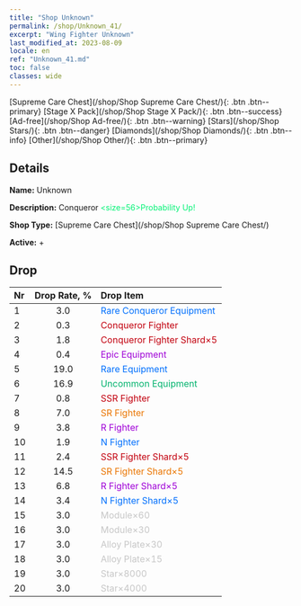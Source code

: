 ```yaml
---
title: "Shop Unknown"
permalink: /shop/Unknown_41/
excerpt: "Wing Fighter Unknown"
last_modified_at: 2023-08-09
locale: en
ref: "Unknown_41.md"
toc: false
classes: wide
---
```



  [Supreme Care Chest](/shop/Shop Supreme Care Chest/){: .btn .btn--primary}   [Stage X Pack](/shop/Shop Stage X Pack/){: .btn .btn--success}   [Ad-free](/shop/Shop Ad-free/){: .btn .btn--warning}   [Stars](/shop/Shop Stars/){: .btn .btn--danger}   [Diamonds](/shop/Shop Diamonds/){: .btn .btn--info}   [Other](/shop/Shop Other/){: .btn .btn--primary} 

## Details

 **Name:** Unknown 

 **Description:** Conqueror <span style="color: #00f375"><size=56>Probability Up!</size></span><br/><span style="color: #000000;"></span>

 **Shop Type:** [Supreme Care Chest](/shop/Shop Supreme Care Chest/)

 **Active:** + 



## Drop

  |  Nr | Drop Rate, %  |    Drop Item     |
  |:----|:-------------:|:-----------------|
  | 1 | 3.0 | <span style="color: #006ffd">Rare Conqueror Equipment</span><br/><span style="color: #000000;"></span> | 
  | 2 | 0.3 | <span style="color: #c2000e">Conqueror Fighter</span><br/><span style="color: #000000;"></span> | 
  | 3 | 1.8 | <span style="color: #c2000e">Conqueror Fighter Shard×5</span><br/><span style="color: #000000;"></span> | 
  | 4 | 0.4 | <span style="color: #9f00d7">Epic Equipment</span><br/><span style="color: #000000;"></span> | 
  | 5 | 19.0 | <span style="color: #006ffd">Rare Equipment</span><br/><span style="color: #000000;"></span> | 
  | 6 | 16.9 | <span style="color: #00b36d">Uncommon Equipment</span><br/><span style="color: #000000;"></span> | 
  | 7 | 0.8 | <span style="color: #c2000e">SSR Fighter</span><br/><span style="color: #000000;"></span> | 
  | 8 | 7.0 | <span style="color: #ea7500">SR Fighter</span><br/><span style="color: #000000;"></span> | 
  | 9 | 3.8 | <span style="color: #9f00d7">R Fighter</span><br/><span style="color: #000000;"></span> | 
  | 10 | 1.9 | <span style="color: #006ffd">N Fighter</span><br/><span style="color: #000000;"></span> | 
  | 11 | 2.4 | <span style="color: #c2000e">SSR Fighter Shard×5</span><br/><span style="color: #000000;"></span> | 
  | 12 | 14.5 | <span style="color: #ea7500">SR Fighter Shard×5</span><br/><span style="color: #000000;"></span> | 
  | 13 | 6.8 | <span style="color: #9f00d7">R Fighter Shard×5</span><br/><span style="color: #000000;"></span> | 
  | 14 | 3.4 | <span style="color: #006ffd">N Fighter Shard×5</span><br/><span style="color: #000000;"></span> | 
  | 15 | 3.0 | <span style="color: #c7c7c7">Module×60</span><br/><span style="color: #000000;"></span> | 
  | 16 | 3.0 | <span style="color: #c7c7c7">Module×30</span><br/><span style="color: #000000;"></span> | 
  | 17 | 3.0 | <span style="color: #c7c7c7">Alloy Plate×30</span><br/><span style="color: #000000;"></span> | 
  | 18 | 3.0 | <span style="color: #c7c7c7">Alloy Plate×15</span><br/><span style="color: #000000;"></span> | 
  | 19 | 3.0 | <span style="color: #c7c7c7">Star×8000</span><br/><span style="color: #000000;"></span> | 
  | 20 | 3.0 | <span style="color: #c7c7c7">Star×4000</span><br/><span style="color: #000000;"></span> | 

